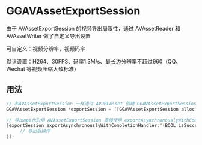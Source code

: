 # GGAVAssetExportSession
由于 AVAssetExportSession 的视频导出局限性，通过 AVAssetReader 和 AVAssetWriter 做了自定义导出设置

可自定义：视频分辨率，视频码率

默认设置：H264、30FPS、码率1.3M/s、最长边分辨率不超过960（QQ、Wechat 等视频压缩大致标准）

## 用法

```objective-c
// 和AVAssetExportSession 一样通过 AVURLAsset 创建 GGAVAssetExportSession
GGAVAssetExportSession *exportSession = [[GGAVAssetExportSession alloc]  initWithAVAsset:videoAsset];

// 导出api也沿用 AVAssetExportSession 直接使用 exportAsynchronouslyWithCompletionHandler
[exportSession exportAsynchronouslyWithCompletionHandler:^(BOOL isSuccessCompress, NSError * _Nullable error) {
     // 导出后操作
}];
```


